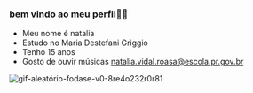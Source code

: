 ### bem vindo ao meu perfil🙏🏻

- Meu nome é natalia
- Estudo no Maria Destefani Griggio
- Tenho 15 anos
- Gosto de ouvir músicas
natalia.vidal.roasa@escola.pr.gov.br

![gif-aleatório-fodase-v0-8re4o232r0r81](https://github.com/nataliavidal1/nataliavidal1/assets/149423158/44d1fde5-dcc0-4779-94c9-01762df0a05d)
